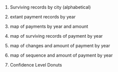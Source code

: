 1. Surviving records by city (alphabetical)

2. extant payment records by year

3. map of payments by year and amount

4. map of  surviving records of payment by year

5. map of changes and amount of payment by year

6. map of sequence and amount of payment by year

7. Confidence Level Donuts 
